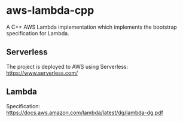 # aws-lambda-cpp
A C++ AWS Lambda implementation which implements the bootstrap specification for Lambda. 

## Serverless

The project is deployed to AWS using Serverless:  
https://www.serverless.com/

## Lambda
Specification:  
https://docs.aws.amazon.com/lambda/latest/dg/lambda-dg.pdf
